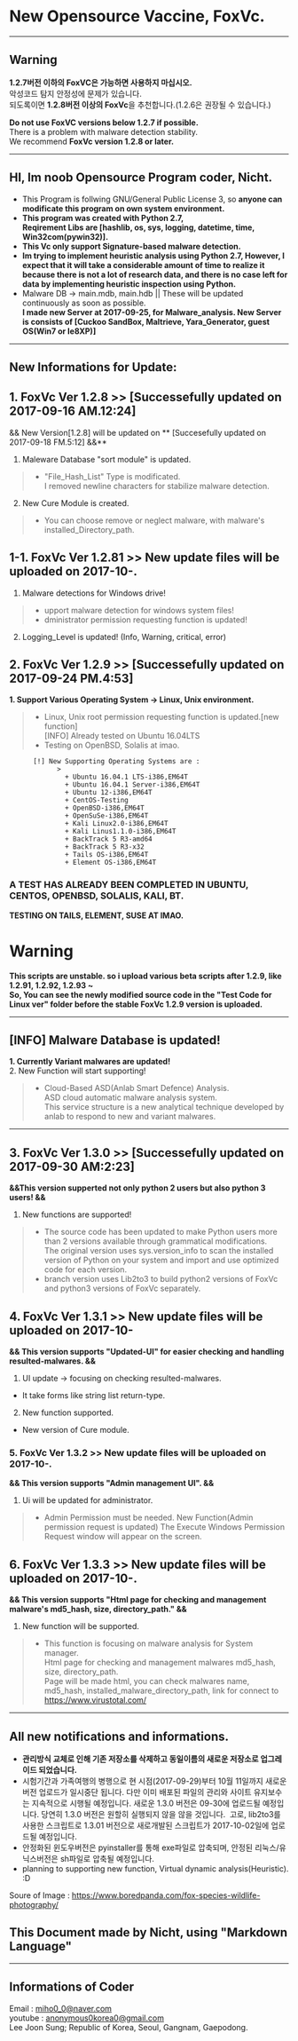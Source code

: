 # New Opensource Vaccine, FoxVc.  

* * *

## Warning  
**1.2.7버전 이하의 FoxVC은 가능하면 사용하지 마십시오.**  
악성코드 탐지 안정성에 문제가 있습니다.   
되도록이면 **1.2.8버전 이상의 FoxVc**을 추천합니다.(1.2.6은 권장될 수 있습니다.)  

**Do not use FoxVC versions below 1.2.7 if possible.**     
There is a problem with malware detection stability.   
We recommend **FoxVc version 1.2.8 or later.**  

* * *

## HI, Im noob Opensource Program coder, Nicht.

+ This Program is follwing GNU/General Public License 3, so **anyone can modificate this program on own system environment.**  
+ **This program was created with Python 2.7,**  
**Reqirement Libs are [hashlib, os, sys, logging, datetime, time, Win32com(pywin32)].**    
+ **This Vc only support Signature-based malware detection.**  
+ **Im trying to implement heuristic analysis using Python 2.7, However, I expect that it will take a considerable amount of time to realize it because there is not a lot of research data, and there is no case left for data by implementing heuristic inspection using Python.**    
+ Malware DB -> main.mdb, main.hdb || These will be updated continuously as soon as possible.  
**I made new Server at 2017-09-25, for Malware_analysis. New Server is consists of [Cuckoo SandBox, Maltrieve, Yara_Generator, guest OS(Win7 or Ie8XP)]**  

* * *

## New Informations for Update:
  
## 1. FoxVc Ver 1.2.8 >> [Successefully updated on 2017-09-16 AM.12:24]   
&& New Version[1.2.8] will be updated on ** [Succesefully updated on 2017-09-18 FM.5:12] &&**  
1. Maleware Database "sort module" is updated.  
>- "File_Hash_List" Type is modificated.  
> I removed newline characters for stabilize malware detection.  
  
2. New Cure Module is created.  
>- You can choose remove or neglect malware, with malware's installed_Directory_path.   
        
## 1-1. FoxVc Ver 1.2.81 >> New update files will be uploaded on 2017-10-.
1. Malware detections for Windows drive!  
>- upport malware detection for windows system files!  
>- dministrator permission requesting function is updated!  
2. Logging_Level is updated! (Info, Warning, critical, error)
        
         
## 2. FoxVc Ver 1.2.9 >> [Successefully updated on 2017-09-24 PM.4:53] 
**1. Support Various Operating System -> Linux, Unix environment.**    
>- Linux, Unix root permission requesting function is updated.[new function]  
> [INFO] Already tested on Ubuntu 16.04LTS  
>- Testing on OpenBSD, Solalis at imao.  
```    
      [!] New Supporting Operating Systems are :  
            >
              + Ubuntu 16.04.1 LTS-i386,EM64T  
              + Ubuntu 16.04.1 Server-i386,EM64T  
              + Ubuntu 12-i386,EM64T  
              + CentOS-Testing  
              + OpenBSD-i386,EM64T  
              + OpenSuSe-i386,EM64T  
              + Kali Linux2.0-i386,EM64T  
              + Kali Linus1.1.0-i386,EM64T  
              + BackTrack 5 R3-amd64  
              + BackTrack 5 R3-x32  
              + Tails OS-i386,EM64T  
              + Element OS-i386,EM64T  
``` 

### A TEST HAS ALREADY BEEN COMPLETED IN UBUNTU, CENTOS, OPENBSD, SOLALIS, KALI, BT.  
  **TESTING ON TAILS, ELEMENT, SUSE AT IMAO.**    
  
# Warning          
**This scripts are unstable. so i upload various beta scripts after 1.2.9, like 1.2.91, 1.2.92, 1.2.93 ~  
So, You can see the newly modified source code in the "Test Code for Linux ver" folder before the stable FoxVc 1.2.9 version is uploaded.**  

* * *

## [INFO] Malware Database is updated!    
**1. Currently Variant malwares are updated!**  
2. New Function will start supporting!  
>- Cloud-Based ASD(Anlab Smart Defence) Analysis.  
> ASD cloud automatic malware analysis system.  
> This service structure is a new analytical technique developed by anlab to respond to new and variant malwares.    
                
* * *
  
## 3. FoxVc Ver 1.3.0 >> [Successefully updated on 2017-09-30 AM:2:23] 
**&&This version supperted not only python 2 users but also python 3 users! &&**  
1. New functions are supported!  
>- The source code has been updated to make Python users more than 2 versions available through grammatical modifications.  
> The original version uses sys.version_info to scan the installed version of Python on your system and import and use optimized code for each version.  
>- branch version uses Lib2to3 to build python2 versions of FoxVc and python3 versions of FoxVc separately.  

## 4. FoxVc Ver 1.3.1 >> New update files will be uploaded on 2017-10-    
**&& This version supports "Updated-UI" for easier checking and handling resulted-malwares. &&**  
1. UI update -> focusing on checking resulted-malwares.  
- It take forms like string list return-type.  
2. New function supported.  
- New version of Cure module.    
            
### 5. FoxVc Ver 1.3.2 >> New update files will be uploaded on 2017-10-.  
**&& This version supports "Admin management UI". &&**   
1. Ui will be updated for administrator.  
>- Admin Permission must be needed.
> New Function(Admin permission request is updated)
> The Execute Windows Permission Request window will appear on the screen.
            
## 6. FoxVc Ver 1.3.3 >> New update files will be uploaded on 2017-10-.  
**&& This version supports "Html page for checking and management malware's md5_hash, size, directory_path." &&**      
1. New function will be supported.  
>- This function is focusing on malware analysis for System manager.  
> Html page for checking and management malwares md5_hash, size, directory_path.  
> Page will be made html, you can check  malwares name, md5_hash, installed_malware_directory_path, link for connect to https://www.virustotal.com/  
            
* * *

## All new notifications and informations.  
+ **관리방식 교체로 인해 기존 저장소를 삭제하고 동일이름의 새로운 저장소로 업그레이드 되었습니다.**  
+ 시험기간과 가족여행의 병행으로 현 시점(2017-09-29)부터 10월 11일까지 새로운 버전 업로드가 일시중단 됩니다.  다만 이미 배포된 파일의 관리와 사이트 유지보수는 지속적으로 시행될 예정입니다. 새로운 1.3.0 버전은 09-30에 업로드될 예정입니다. 당연히 1.3.0 버전은 원할히 실행되지 않을 않을 것입니다.  고로, lib2to3를 사용한 스크립트로 1.3.01 버전으로 새로개발된 스크립트가 2017-10-02일에 업로드될 예정입니다.
+ 안정화된 윈도우버전은 pyinstaller를 통해 exe파일로 압축되며, 안정된 리눅스/유닉스버전은 sh파일로 압축될 예정입니다.  
+ planning to supporting new function, Virtual dynamic analysis(Heuristic). :D  
     
Soure of Image : https://www.boredpanda.com/fox-species-wildlife-photography/  
 
## This Document made by Nicht, using "Markdown Language" 

* * *

## Informations of Coder    
 
 Email : miho0_0@naver.com  
 youtube : anonymous0korea0@gmail.com  
 Lee Joon Sung; Republic of Korea, Seoul, Gangnam, Gaepodong.  
 
